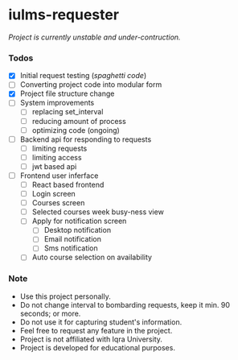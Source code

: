 # iulms-requester

_Project is currently unstable and under-contruction._

### Todos

-   [x] Initial request testing (_spaghetti code_)
-   [ ] Converting project code into modular form
-   [x] Project file structure change
-   [ ] System improvements
    -   [ ] replacing set_interval
    -   [ ] reducing amount of process
    -   [ ] optimizing code (ongoing)
-   [ ] Backend api for responding to requests
    -   [ ] limiting requests
    -   [ ] limiting access
    -   [ ] jwt based api
-   [ ] Frontend user inferface
    -   [ ] React based frontend
    -   [ ] Login screen
    -   [ ] Courses screen
    -   [ ] Selected courses week busy-ness view
    -   [ ] Apply for notification screen
        -   [ ] Desktop notification
        -   [ ] Email notification
        -   [ ] Sms notification
    -   [ ] Auto course selection on availability

### Note

-   Use this project personally.
-   Do not change interval to bombarding requests, keep it min. 90 seconds; or more.
-   Do not use it for capturing student's information.
-   Feel free to request any feature in the project.
-   Project is not affiliated with Iqra University.
-   Project is developed for educational purposes.
